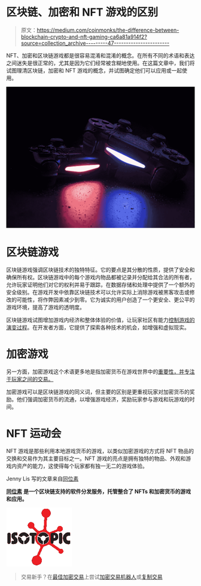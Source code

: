 # 区块链、加密和 NFT 游戏的区别

> 原文：<https://medium.com/coinmonks/the-difference-between-blockchain-crypto-and-nft-gaming-ca6a81a914f2?source=collection_archive---------47----------------------->

NFT、加密和区块链游戏都是很容易混淆和混淆的概念。在所有不同的术语和表达之间迷失是很正常的，尤其是因为它们经常被含糊地使用。在这篇文章中，我们将试图理清区块链，加密和 NFT 游戏的概念，并试图确定他们可以应用或一起使用。

![](img/4f203068963c487c3a86cebe7800c76e.png)

# 区块链游戏

区块链游戏强调区块链技术的独特特征。它的要点是其分散的性质，提供了安全和确保所有权。区块链游戏中的每个游戏内物品都被记录并分配给其合法的所有者，允许玩家证明他们对它的权利并易于跟踪，在数据存储和处理中提供了一个额外的安全级别。在游戏开发中依靠区块链技术可以允许实际上消除游戏被黑客攻击或修改的可能性，将作弊因素减少到零。它为诚实的用户创造了一个更安全、更公平的游戏环境，提高了游戏的透明度。

区块链游戏试图增加游戏内经济和整体体验的价值，让玩家社区有能力[控制游戏的演变过程](https://isotopic.io/)。在开发者方面，它提供了探索各种技术的机会，如增强和虚拟现实。

# 加密游戏

另一方面，加密游戏这个术语更多地是指加密货币在游戏世界中的[重要性，并专注于玩家之间的交易。](https://isotopic.io/)

加密游戏可以是区块链游戏的同义词，但主要的区别是更重视玩家对加密货币的奖励。他们强调加密货币的流通，以增强游戏经济，奖励玩家参与游戏和玩游戏的时间。

# NFT 运动会

NFT 游戏是那些利用本地游戏货币的游戏，以类似加密游戏的方式将 NFT 物品的交换和交易作为其主要目标之一。NFT 游戏的亮点是拥有独特的物品、外观和游戏内资产的能力，这使得每个玩家都有独一无二的游戏体验。

Jenny Lis 写的文章来自[同位素](https://isotopic.io/)

[**同位素**](https://isotopic.io) **是一个区块链支持的软件分发服务，托管整合了 NFTs 和加密货币的游戏和应用。**

![](img/3a53d45fef82b5f9fc832e2e9fe18923.png)

> 交易新手？在[最佳加密交易](/coinmonks/crypto-exchange-dd2f9d6f3769)上尝试[加密交易机器人](/coinmonks/crypto-trading-bot-c2ffce8acb2a)或[复制交易](/coinmonks/top-10-crypto-copy-trading-platforms-for-beginners-d0c37c7d698c)